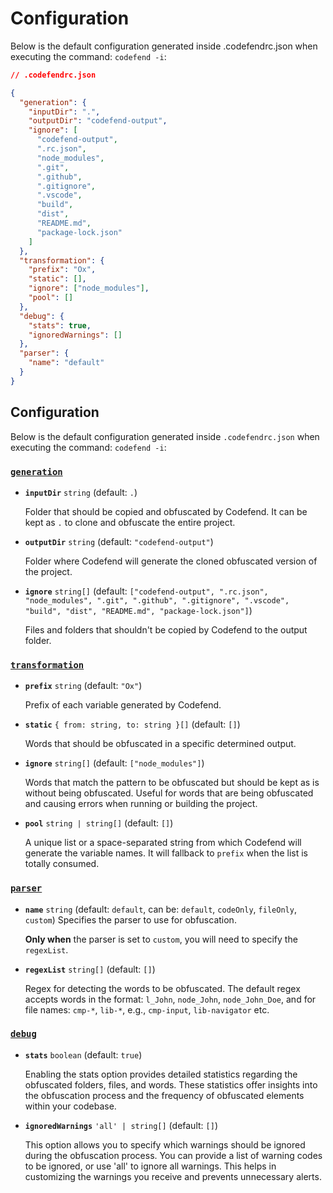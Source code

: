 # Configuration

Below is the default configuration generated inside .codefendrc.json when executing the command: `codefend -i`:

```json
// .codefendrc.json

{
  "generation": {
    "inputDir": ".",
    "outputDir": "codefend-output",
    "ignore": [
      "codefend-output",
      ".rc.json",
      "node_modules",
      ".git",
      ".github",
      ".gitignore",
      ".vscode",
      "build",
      "dist",
      "README.md",
      "package-lock.json"
    ]
  },
  "transformation": {
    "prefix": "Ox",
    "static": [],
    "ignore": ["node_modules"],
    "pool": []
  },
  "debug": {
    "stats": true,
    "ignoredWarnings": []
  },
  "parser": {
    "name": "default"
  }
}
```

## Configuration

Below is the default configuration generated inside `.codefendrc.json` when executing the command: `codefend -i`:

### [`generation`](#generation)

- **`inputDir`** `string` (default: `.`)

  Folder that should be copied and obfuscated by Codefend. It can be kept as `.` to clone and obfuscate the entire project.

- **`outputDir`** `string` (default: `"codefend-output"`)

  Folder where Codefend will generate the cloned obfuscated version of the project.

- **`ignore`** `string[]` (default: `["codefend-output", ".rc.json", "node_modules", ".git", ".github", ".gitignore", ".vscode", "build", "dist", "README.md", "package-lock.json"]`)

  Files and folders that shouldn't be copied by Codefend to the output folder.

### [`transformation`](#transformation)

- **`prefix`** `string` (default: `"Ox"`)

  Prefix of each variable generated by Codefend.

- **`static`** `{ from: string, to: string }[]` (default: `[]`)

  Words that should be obfuscated in a specific determined output.

- **`ignore`** `string[]` (default: `["node_modules"]`)

  Words that match the pattern to be obfuscated but should be kept as is without being obfuscated. Useful for words that are being obfuscated and causing errors when running or building the project.

- **`pool`** `string | string[]` (default: `[]`)

  A unique list or a space-separated string from which Codefend will generate the variable names. It will fallback to `prefix` when the list is totally consumed.

### [`parser`](#parser)

- **`name`** `string` (default: `default`, can be: `default`, `codeOnly`, `fileOnly`, `custom`)
  Specifies the parser to use for obfuscation.

  **Only when** the parser is set to `custom`, you will need to specify the `regexList`.

- **`regexList`** `string[]` (default: `[]`)

  Regex for detecting the words to be obfuscated. The default regex accepts words in the format: `l_John`, `node_John`, `node_John_Doe`, and for file names: `cmp-*`, `lib-*`, e.g., `cmp-input`, `lib-navigator` etc.

### [`debug`](#debug)

- **`stats`** `boolean` (default: `true`)

  Enabling the stats option provides detailed statistics regarding the obfuscated folders, files, and words. These statistics offer insights into the obfuscation process and the frequency of obfuscated elements within your codebase.

- **`ignoredWarnings`** `'all' | string[]` (default: `[]`)

  This option allows you to specify which warnings should be ignored during the obfuscation process. You can provide a list of warning codes to be ignored, or use 'all' to ignore all warnings. This helps in customizing the warnings you receive and prevents unnecessary alerts.
